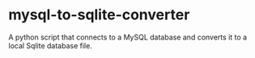 # mysql-to-sqlite-converter

A python script that connects to a MySQL database and converts it to a local Sqlite database file.